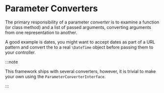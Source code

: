 # Parameter Converters

The primary responsibility of a parameter _converter_ is to examine a function (or class method) and a list of passed arguments, converting arguments from one representation to another.

A good example is dates, you might want to accept dates as part of a URL pattern and convert the to a real `\DateTime` object before passing them to your controller.

:::note

This framework ships with several converters, however, it is trivial to make your own using the `ParameterConverterInterface`.

:::
